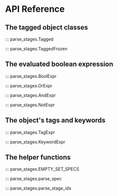 <!--
SPDX-FileCopyrightText: Peter Pentchev <roam@ringlet.net>
SPDX-License-Identifier: BSD-2-Clause
-->

# API Reference

## The tagged object classes

::: parse_stages.Tagged

::: parse_stages.TaggedFrozen

## The evaluated boolean expression

::: parse_stages.BoolExpr

::: parse_stages.OrExpr

::: parse_stages.AndExpr

::: parse_stages.NotExpr

## The object's tags and keywords

::: parse_stages.TagExpr

::: parse_stages.KeywordExpr

## The helper functions

::: parse_stages.EMPTY_SET_SPECS

::: parse_stages.parse_spec

::: parse_stages.parse_stage_ids
